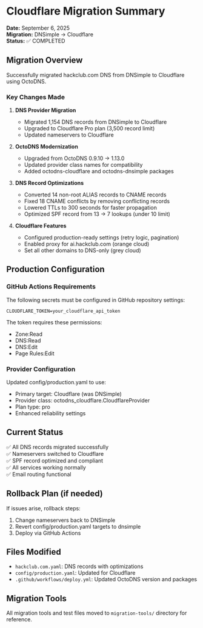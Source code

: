 # Cloudflare Migration Summary

**Date:** September 6, 2025  
**Migration:** DNSimple → Cloudflare  
**Status:** ✅ COMPLETED

## Migration Overview

Successfully migrated hackclub.com DNS from DNSimple to Cloudflare using OctoDNS.

### Key Changes Made

1. **DNS Provider Migration**
   - Migrated 1,154 DNS records from DNSimple to Cloudflare
   - Upgraded to Cloudflare Pro plan (3,500 record limit)
   - Updated nameservers to Cloudflare

2. **OctoDNS Modernization**
   - Upgraded from OctoDNS 0.9.10 → 1.13.0
   - Updated provider class names for compatibility
   - Added octodns-cloudflare and octodns-dnsimple packages

3. **DNS Record Optimizations**
   - Converted 14 non-root ALIAS records to CNAME records
   - Fixed 18 CNAME conflicts by removing conflicting records
   - Lowered TTLs to 300 seconds for faster propagation
   - Optimized SPF record from 13 → 7 lookups (under 10 limit)

4. **Cloudflare Features**
   - Configured production-ready settings (retry logic, pagination)
   - Enabled proxy for ai.hackclub.com (orange cloud)
   - Set all other domains to DNS-only (grey cloud)

## Production Configuration

### GitHub Actions Requirements

The following secrets must be configured in GitHub repository settings:

```
CLOUDFLARE_TOKEN=your_cloudflare_api_token
```

The token requires these permissions:
- Zone:Read
- DNS:Read  
- DNS:Edit
- Page Rules:Edit

### Provider Configuration

Updated config/production.yaml to use:
- Primary target: Cloudflare (was DNSimple)
- Provider class: octodns_cloudflare.CloudflareProvider
- Plan type: pro
- Enhanced reliability settings

## Current Status

✅ All DNS records migrated successfully  
✅ Nameservers switched to Cloudflare  
✅ SPF record optimized and compliant  
✅ All services working normally  
✅ Email routing functional  

## Rollback Plan (if needed)

If issues arise, rollback steps:
1. Change nameservers back to DNSimple
2. Revert config/production.yaml targets to dnsimple
3. Deploy via GitHub Actions

## Files Modified

- `hackclub.com.yaml`: DNS records with optimizations
- `config/production.yaml`: Updated for Cloudflare
- `.github/workflows/deploy.yml`: Updated OctoDNS version and packages

## Migration Tools

All migration tools and test files moved to `migration-tools/` directory for reference.
